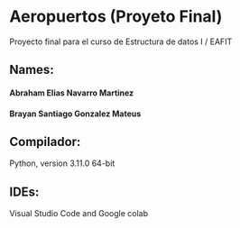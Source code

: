 # Aeropuertos (Proyeto Final)
Proyecto final para el curso de Estructura de datos I / EAFIT
## Names:
#### Abraham Elias Navarro Martinez
#### Brayan Santiago Gonzalez Mateus 
## Compilador: 
Python, version 3.11.0 64-bit
## IDEs:
Visual Studio Code and Google colab